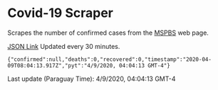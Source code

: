 # Covid-19 Scraper

Scrapes the number of confirmed cases from the [MSPBS](https://www.mspbs.gov.py/covid-19.php) web page.

[JSON Link](https://jmayalag.github.io/covid19-scrape/cases.json)
Updated every 30 minutes.
```
{"confirmed":null,"deaths":0,"recovered":0,"timestamp":"2020-04-09T08:04:13.917Z","pyt":"4/9/2020, 04:04:13 GMT-4"}
```
Last update (Paraguay Time): 4/9/2020, 04:04:13 GMT-4